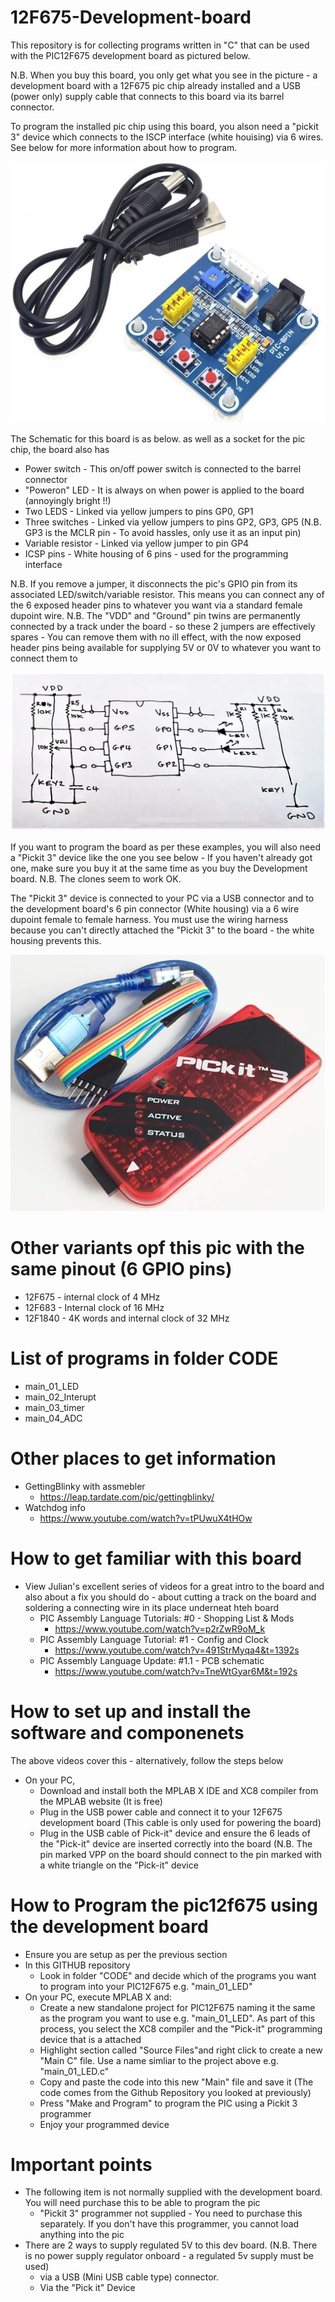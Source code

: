 # 12F675-Development-board

This repository is for collecting programs written in "C" that can be used with the PIC12F675 development board as pictured below.

N.B. When you buy this board, you only get what you see in the picture - a development board with a 12F675 pic chip already installed and a USB (power only) supply cable that connects to this board via its barrel connector. 

To program the installed pic chip using this board, you alson need a "pickit 3" device which connects to the ISCP interface (white houising) via 6 wires. See below for more information about how to program. 

<img src="images/12f675 board.jpg" alt="Dev board"/>


The Schematic for this board is as below. as well as a socket for the pic chip, the board also has
 - Power switch      - This on/off power switch is connected to the barrel connector 
 - "Poweron" LED     - It is always on when power is applied to the board (annoyingly bright !!)
 - Two LEDS          - Linked via yellow jumpers to pins GP0, GP1
 - Three switches    - Linked via yellow jumpers to pins GP2, GP3, GP5 (N.B. GP3 is the MCLR pin - To avoid hassles, only use it as an input pin)
 - Variable resistor - Linked via yellow jumper  to pin  GP4  
 - ICSP pins         - White housing of 6 pins - used for the programming interface

N.B. If you remove a jumper, it disconnects the pic's GPIO pin from its associated LED/switch/variable resistor. This means you can connect any of the 6 exposed header pins to whatever you want via a standard female dupoint wire. 
N.B. The "VDD" and "Ground" pin twins are permanently connected by a track under the board - so these 2 jumpers are effectively spares  - You can remove them with no ill effect, with the now exposed header pins being available for supplying 5V or 0V to whatever you want to connect them to

<img src="images/12f675 schematic.jpg" alt="Schematic"/>


If you want to program the board as per these examples, you will also need a "Pickit 3" device like the one you see below - If you haven't already got one, make sure you buy it at the same time as you buy the Development board. N.B. The clones seem to work OK. 

The "Pickit 3" device is connected to your PC via a USB connector and to the development board's 6 pin connector (White housing) via a 6 wire dupoint female to female harness. You must use the wiring harness because you can't directly attached the "Pickit 3" to the board - the white housing prevents this.

<img src="images/pickit3.jpg" alt="Pickit 3"/>

# Other variants opf this pic with the same pinout (6 GPIO pins)
- 12F675  - internal clock of  4 MHz
- 12F683  - Internal clock of 16 MHz
- 12F1840 - 4K words and internal clock of 32 MHz


# List of programs in folder CODE
 - main_01_LED  
 - main_02_Interupt 	 
 - main_03_timer 	 	 
 - main_04_ADC 

# Other places to get information
 - GettingBlinky with assmebler
   - https://leap.tardate.com/pic/gettingblinky/
 - Watchdog info   
   - https://www.youtube.com/watch?v=tPUwuX4tHOw 


# How to get familiar with this board
- View Julian's excellent series of videos for a great intro to the board and also about a fix you should do - about cutting a track on the board and soldering a connecting wire in its place underneat hteh board
  - PIC Assembly Language Tutorials: #0 - Shopping List & Mods
    - https://www.youtube.com/watch?v=p2rZwR9oM_k
  - PIC Assembly Language Tutorial: #1 - Config and Clock
    - https://www.youtube.com/watch?v=491StrMyqa4&t=1392s
  - PIC Assembly Language Update: #1.1 - PCB schematic
    - https://www.youtube.com/watch?v=TneWtGyar6M&t=192s

# How to set up and install the software and componenets
The above videos cover this - alternatively, follow the steps below
- On your PC, 
  - Download and install both the MPLAB X IDE and XC8 compiler from the MPLAB website (It is free) 
  - Plug in the USB power cable and connect it to your 12F675 development board (This cable is only used for powering the board) 
  - Plug in the USB cable of Pick-it" device and ensure the 6 leads of the "Pick-it" device are inserted correctly into the board (N.B. The pin marked VPP on the board should connect to the pin marked with a white triangle on the "Pick-it" device  

# How to Program the pic12f675 using the development board
- Ensure you are setup as per the previous section
- In this GITHUB repository
  - Look in folder "CODE" and decide which of the programs you want to program into your PIC12F675 e.g. "main_01_LED"
- On your PC, execute MPLAB X and:
  - Create a new standalone project for PIC12F675 naming it the same as the program you want to use e.g. "main_01_LED". As part of this process, you select the XC8 compiler and the "Pick-it" programming device that is a attached 
  - Highlight section called "Source Files"and right click to create a new "Main C" file. Use a name simliar to the project above e.g. "main_01_LED.c"  
  - Copy and paste the code into this new "Main" file and save it (The code comes from the Github Repository you looked at previously)
  - Press "Make and Program" to program the PIC using a Pickit 3 programmer
  - Enjoy your programmed device



# Important points
- The following item is not normally supplied with the development board. You will need purchase this to be able to program the pic
  - "Pickit 3" programmer not supplied - You need to purchase this separately. If you don't have this programmer, you cannot load anything into the pic 
 - There are 2 ways to supply regulated 5V to this dev board. (N.B. There is no power supply regulator onboard - a regulated 5v supply must be used)
   - via a USB (Mini USB cable type) connector. 
   - Via the "Pick it" Device 



